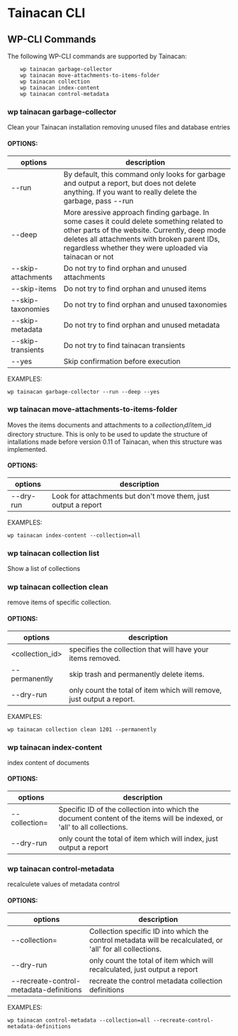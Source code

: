 # Tainacan CLI

## WP-CLI Commands
The following WP-CLI commands are supported by Tainacan:

```
    wp tainacan garbage-collector
    wp tainacan move-attachments-to-items-folder
    wp tainacan collection
    wp tainacan index-content
    wp tainacan control-metadata
```


### wp tainacan garbage-collector
Clean your Tainacan installation removing unused files and database entries
#### OPTIONS:
| options           | description |
|-------------------|-------------|
|--run              | By default, this command only looks for garbage and output a report, but does not delete anything. If you want to really delete the garbage, pass --run |
|--deep             | More aressive approach finding garbage. In some cases it could delete something related to other parts of the website. Currently, deep mode deletes all attachments with broken parent IDs, regardless whether they were uploaded via tainacan or not |
|--skip-attachments | Do not try to find orphan and unused attachments |
|--skip-items       | Do not try to find orphan and unused items |
|--skip-taxonomies  | Do not try to find orphan and unused taxonomies |
|--skip-metadata    | Do not try to find orphan and unused metadata |
|--skip-transients  | Do not try to find tainacan transients |
|--yes              | Skip confirmation before execution |

EXAMPLES:
```
wp tainacan garbage-collector --run --deep --yes
```


### wp tainacan move-attachments-to-items-folder
Moves the items documents and attachments to a $collection_id/$item_id directory structure.
This is only to be used to update the structure of intallations made before version 0.11 of Tainacan, when this structure was implemented.

#### OPTIONS:
| options    | description |
|------------|-------------|
|--dry-run   | Look for attachments but don't move them, just output a report |

EXAMPLES:
```
wp tainacan index-content --collection=all
```

### wp tainacan collection list
Show a list of collections

### wp tainacan collection clean
remove items of specific collection.

#### OPTIONS:
| options        | description |
|----------------|-------------|
|<collection_id> | specifies the collection that will have your items removed. |
|--permanently   | skip trash and permanently delete items. |
|--dry-run       | only count the total of item which will remove, just output a report. |


EXAMPLES:
```
wp tainacan collection clean 1201 --permanently
```


### wp tainacan index-content
index content of documents

#### OPTIONS:
| options             | description |
|---------------------|-------------|
|--collection=<value> | <value> Specific ID of the collection into which the document content of the items will be indexed, or 'all' to all collections. |
|--dry-run            | only count the total of item which will index, just output a report |


### wp tainacan control-metadata
recalculete values of metadata control

#### OPTIONS:
| options              | description |
|----------------------|-------------|
|--collection=<value> | <value> Collection specific ID into which the control metadata will be recalculated, or 'all' for all collections. |
|--dry-run             | only count the total of item which will recalculated, just output a report |
|--recreate-control-metadata-definitions | recreate the control metadata collection definitions |

EXAMPLES:
```
wp tainacan control-metadata --collection=all --recreate-control-metadata-definitions
```
